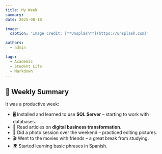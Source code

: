 ```yaml
---
title: My Week
summary: 
date: 2025-08-18

image:
  caption: 'Image credit: [**Unsplash**](https://unsplash.com)'

authors:
  - admin

tags:
  - Academic
  - Student Life
  - Markdown
---
```


## 📅 Weekly Summary  

It was a productive week:  

- 🖥 Installed and learned to use **SQL Server** – starting to work with databases.  
- 📘 Read articles on **digital business transformation**.  
- 🎨 Did a photo session over the weekend – practiced editing pictures.  
- 🎬 Went to the movies with friends – a great break from studying.  
- 🌍 Started learning basic phrases in Spanish.  

